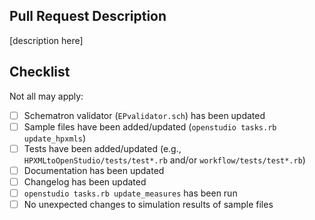 ## Pull Request Description

[description here]

## Checklist

Not all may apply:

- [ ] Schematron validator (`EPvalidator.sch`) has been updated
- [ ] Sample files have been added/updated (`openstudio tasks.rb update_hpxmls`)
- [ ] Tests have been added/updated (e.g., `HPXMLtoOpenStudio/tests/test*.rb` and/or `workflow/tests/test*.rb`)
- [ ] Documentation has been updated
- [ ] Changelog has been updated
- [ ] `openstudio tasks.rb update_measures` has been run
- [ ] No unexpected changes to simulation results of sample files
